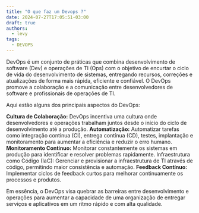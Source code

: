 ```yaml
---
title: "O que faz um Devops ?"
date: 2024-07-27T17:05:51-03:00
draft: true
authors:
  - levy
tags:
  - DEVOPS
---
```

DevOps é um conjunto de práticas que combina desenvolvimento de software (Dev) e operações de TI (Ops) com o objetivo de encurtar o ciclo de vida do desenvolvimento de sistemas, entregando recursos, correções e atualizações de forma mais rápida, eficiente e confiável. O DevOps promove a colaboração e a comunicação entre desenvolvedores de software e profissionais de operações de TI.

Aqui estão alguns dos principais aspectos do DevOps:

**Cultura de Colaboração:** DevOps incentiva uma cultura onde desenvolvedores e operações trabalham juntos desde o início do ciclo de desenvolvimento até a produção.
**Automatização:** Automatizar tarefas como integração contínua (CI), entrega contínua (CD), testes, implantação e monitoramento para aumentar a eficiência e reduzir o erro humano.
**Monitoramento Contínuo:** Monitorar constantemente os sistemas em produção para identificar e resolver problemas rapidamente.
Infraestrutura como Código (IaC): Gerenciar e provisionar a infraestrutura de TI através de código, permitindo maior consistência e automação.
**Feedback Contínuo:** Implementar ciclos de feedback curtos para melhorar continuamente os processos e produtos.

Em essência, o DevOps visa quebrar as barreiras entre desenvolvimento e operações para aumentar a capacidade de uma organização de entregar serviços e aplicativos em um ritmo rápido e com alta qualidade.

